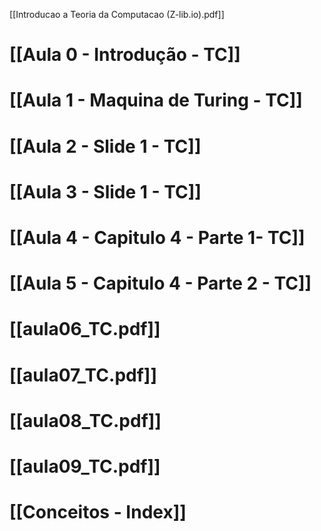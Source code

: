 [[Introducao a Teoria da Computacao (Z-lib.io).pdf]]
# [[Aula 0 - Introdução - TC]]
# [[Aula 1 - Maquina de Turing - TC]]
# [[Aula 2 - Slide 1 - TC]]

# [[Aula 3 - Slide 1 - TC]]

# [[Aula 4 - Capitulo 4 - Parte 1- TC]]

# [[Aula 5 - Capitulo 4 - Parte 2 - TC]]

# [[aula06_TC.pdf]]
# [[aula07_TC.pdf]]
# [[aula08_TC.pdf]]
# [[aula09_TC.pdf]]


# [[Conceitos - Index]]
